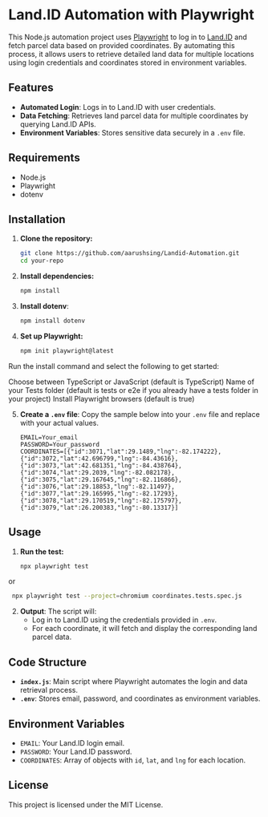
# Land.ID Automation with Playwright

This Node.js automation project uses [Playwright](https://playwright.dev/) to log in to [Land.ID](https://id.land) and fetch parcel data based on provided coordinates. By automating this process, it allows users to retrieve detailed land data for multiple locations using login credentials and coordinates stored in environment variables.

## Features

- **Automated Login**: Logs in to Land.ID with user credentials.
- **Data Fetching**: Retrieves land parcel data for multiple coordinates by querying Land.ID APIs.
- **Environment Variables**: Stores sensitive data securely in a `.env` file.

## Requirements

- Node.js 
- Playwright
- dotenv

## Installation

1. **Clone the repository:**
   ```bash
   git clone https://github.com/aarushsing/Landid-Automation.git
   cd your-repo
   ```

2. **Install dependencies:**
   ```bash
   npm install
   ```

3. **Install dotenv**:
   ```bash
   npm install dotenv
   ```

4. **Set up Playwright:**
   ```bash
   npm init playwright@latest
   ```
Run the install command and select the following to get started:

Choose between TypeScript or JavaScript (default is TypeScript)
Name of your Tests folder (default is tests or e2e if you already have a tests folder in your project)
Install Playwright browsers (default is true)

5. **Create a `.env` file**: Copy the sample below into your `.env` file and replace with your actual values.

   ```dotenv
   EMAIL=Your_email
   PASSWORD=Your_password
   COORDINATES=[{"id":3071,"lat":29.1489,"lng":-82.174222},{"id":3072,"lat":42.696799,"lng":-84.43616},{"id":3073,"lat":42.681351,"lng":-84.438764},{"id":3074,"lat":29.2039,"lng":-82.082178},{"id":3075,"lat":29.167645,"lng":-82.116866},{"id":3076,"lat":29.18853,"lng":-82.11497},{"id":3077,"lat":29.165995,"lng":-82.17293},{"id":3078,"lat":29.170519,"lng":-82.175797},{"id":3079,"lat":26.200383,"lng":-80.13317}]
   ```

## Usage

1. **Run the test:**
   ```bash
   npx playwright test
   ```
  or 

  ```bash
   npx playwright test --project=chromium coordinates.tests.spec.js
  ```

2. **Output**:
   The script will:
   - Log in to Land.ID using the credentials provided in `.env`.
   - For each coordinate, it will fetch and display the corresponding land parcel data.

## Code Structure

- **`index.js`**: Main script where Playwright automates the login and data retrieval process.
- **`.env`**: Stores email, password, and coordinates as environment variables.

## Environment Variables

- `EMAIL`: Your Land.ID login email.
- `PASSWORD`: Your Land.ID password.
- `COORDINATES`: Array of objects with `id`, `lat`, and `lng` for each location.

## License

This project is licensed under the MIT License.
